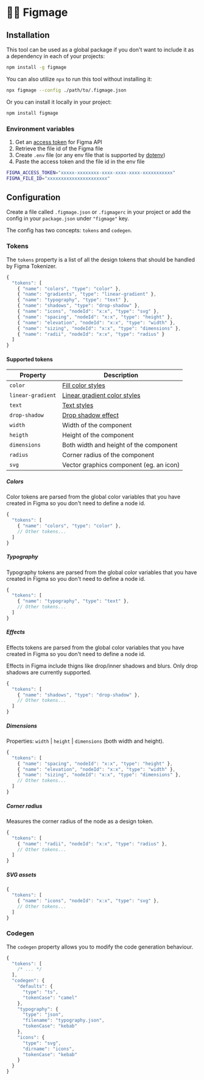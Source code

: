 # 🧙‍♂️ Figmage

## Installation

This tool can be used as a global package if you don't want to include it as a dependency in each of your projects:

```sh
npm install -g figmage
```

You can also utilize `npx` to run this tool without installing it:

```sh
npx figmage --config ./path/to/.figmage.json
```

Or you can install it locally in your project:

```sh
npm install figmage
```

### Environment variables

1. Get an [access token](https://www.figma.com/developers/api#access-tokens) for Figma API
2. Retrieve the file id of the Figma file
3. Create `.env` file (or any env file that is supported by [dotenv](https://github.com/motdotla/dotenv))
4. Paste the access token and the file id in the env file

```sh
FIGMA_ACCESS_TOKEN="xxxxx-xxxxxxxx-xxxx-xxxx-xxxx-xxxxxxxxxxx"
FIGMA_FILE_ID="xxxxxxxxxxxxxxxxxxxxxx"
```

## Configuration

Create a file called `.figmage.json` or `.figmagerc` in your project or add the config in your `package.json` under `"figmage"` key.

The config has two concepts: `tokens` and `codegen`.

### Tokens

The `tokens` property is a list of all the design tokens that should be handled by Figma Tokenizer.

```js
{
  "tokens": [
    { "name": "colors", "type": "color" },
    { "name": "gradients", "type": "linear-gradient" },
    { "name": "typography", "type": "text" },
    { "name": "shadows", "type": "drop-shadow" },
    { "name": "icons", "nodeId": "x:x", "type": "svg" },
    { "name": "spacing", "nodeId": "x:x", "type": "height" },
    { "name": "elevation", "nodeId": "x:x", "type": "width" },
    { "name": "sizing", "nodeId": "x:x", "type": "dimensions" },
    { "name": "radii", "nodeId": "x:x", "type": "radius" }
  ]
}
```

#### Supported tokens

| Property          | Description                                                                                                                                                |
| ----------------- | ---------------------------------------------------------------------------------------------------------------------------------------------------------- |
| `color`           | [Fill color styles](https://help.figma.com/hc/en-us/articles/360038746534-Create-styles-for-colors-text-effects-and-layout-grids#Colors_paints)            |
| `linear-gradient` | [Linear gradient color styles](https://help.figma.com/hc/en-us/articles/360038746534-Create-styles-for-colors-text-effects-and-layout-grids#Colors_paints) |
| `text`            | [Text styles](https://help.figma.com/hc/en-us/articles/360038746534-Create-styles-for-colors-text-effects-and-layout-grids#Text)                           |
| `drop-shadow`     | [Drop shadow effect](https://help.figma.com/hc/en-us/articles/360038746534-Create-styles-for-colors-text-effects-and-layout-grids#Effects)                 |
| `width`           | Width of the component                                                                                                                                     |
| `heigth`          | Height of the component                                                                                                                                    |
| `dimensions`      | Both width and height of the component                                                                                                                     |
| `radius`          | Corner radius of the component                                                                                                                             |
| `svg`             | Vector graphics component (eg. an icon)                                                                                                                    |

##### Colors

Color tokens are parsed from the global color variables that you have created in Figma so you don't need to define a node id.

```js
{
  "tokens": [
    { "name": "colors", "type": "color" },
    // Other tokens...
  ]
}
```

##### Typography

Typography tokens are parsed from the global color variables that you have created in Figma so you don't need to define a node id.

```js
{
  "tokens": [
    { "name": "typography", "type": "text" },
    // Other tokens...
  ]
}
```

##### Effects

Effects tokens are parsed from the global color variables that you have created in Figma so you don't need to define a node id.

Effects in Figma include thigns like drop/inner shadows and blurs. Only drop shadows are currently supported.

```js
{
  "tokens": [
    { "name": "shadows", "type": "drop-shadow" },
    // Other tokens...
  ]
}
```

##### Dimensions

Properties: `width` | `height` | `dimensions` (both width and height).

```js
{
  "tokens": [
    { "name": "spacing", "nodeId": "x:x", "type": "height" },
    { "name": "elevation", "nodeId": "x:x", "type": "width" },
    { "name": "sizing", "nodeId": "x:x", "type": "dimensions" },
    // Other tokens...
  ]
}
```

##### Corner radius

Measures the corner radius of the node as a design token.

```js
{
  "tokens": [
    { "name": "radii", "nodeId": "x:x", "type": "radius" },
    // Other tokens...
  ]
}
```

##### SVG assets

```js
{
  "tokens": [
    { "name": "icons", "nodeId": "x:x", "type": "svg" },
    // Other tokens...
  ]
}
```

### Codegen

The `codegen` property allows you to modify the code generation behaviour.

```js
{
  "tokens": [
    /* ... */
  ],
  "codegen": {
    "defaults": {
      "type": "ts",
      "tokenCase": "camel"
    },
    "typography": {
      "type": "json",
      "filename": "typography.json",
      "tokenCase": "kebab"
    },
    "icons": {
      "type": "svg",
      "dirname": "icons",
      "tokenCase": "kebab"
    }
  }
}
```
